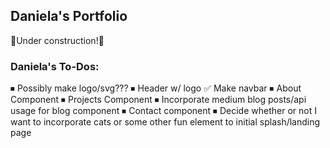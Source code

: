 ## Daniela's Portfolio

🚧Under construction!🚧

### Daniela's To-Dos:
⏹ Possibly make logo/svg???
⏹ Header w/ logo
✅ Make navbar
⏹ About Component
⏹ Projects Component
⏹ Incorporate medium blog posts/api usage for blog component
⏹ Contact component
⏹ Decide whether or not I want to incorporate cats or some other fun element to initial splash/landing page


